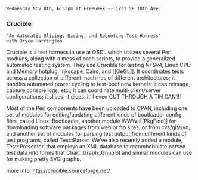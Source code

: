     Wednesday Nov 8th, 6:53pm at FreeGeek -- 1731 SE 10th Ave.

### Crucible

    "An Automatic Slicing, Dicing, and Rebooting Test Harness"
    with Bryce Harrington

Crucible is a test harness in use at OSDL which utilizes several Perl
modules, along with a mess of bash scripts, to provide a generalized
automated testing system.  They use Crucible for testing NFSv4, Linux
CPU and Memory hotplug, Inkscape, Cairo, and [[GeGL]].  It coordinates
tests across a collection of different machines of different
architectures; it handles automated power cycling to test-boot new
kernels; it can reimage, capture console logs, etc.; it can coordinate
multi-client/server configurations; it slices; it dices; it'll even CUT
THROUGH A TIN CAN1!!

Most of the Perl components have been uploaded to CPAN, including one
set of modules for editing/updating different kinds of bootloader
config files, called Linux::Bootloader, another module WWW::[[PkgFind]] for
downloading software packages from web or ftp sites, or from
cvs/git/svn, and another set of modules for parsing test output from
different kinds of test programs, called Test::Parser.  We've also
recently added a module, Test::Presenter, that employs an XML database
to recombobulate parsed test data into forms that Chart::Graph::Gnuplot
and similar modules can use for making pretty SVG graphs.

more info:  http://crucible.sourceforge.net/
